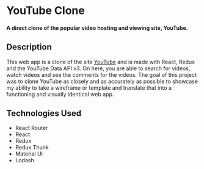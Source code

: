 # YouTube Clone

#### A direct clone of the popular video hosting and viewing site, YouTube.


## Description

This web app is a clone of the site [YouTube](https://www.youtube.com "YouTube Homepage") 
and is made with React, Redux and the YouTube Data API v3. On here, you are able to search 
for videos, watch videos and see the comments for the videos. The goal of this project was 
to clone YouTube as closely and as accurately as possible to showcase my ability to take a wireframe 
or template and translate that into a functioning and visually identical web app.

## Technologies Used
* React Router
* React
* Redux
* Redux Thunk
* Material UI
* Lodash
